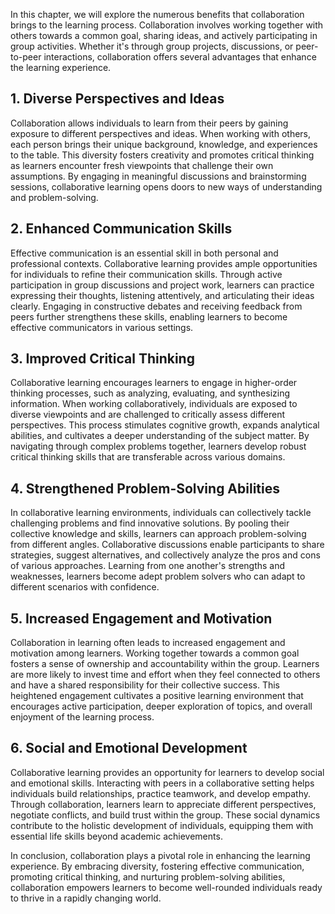 
In this chapter, we will explore the numerous benefits that collaboration brings to the learning process. Collaboration involves working together with others towards a common goal, sharing ideas, and actively participating in group activities. Whether it's through group projects, discussions, or peer-to-peer interactions, collaboration offers several advantages that enhance the learning experience.

## 1\. Diverse Perspectives and Ideas

Collaboration allows individuals to learn from their peers by gaining exposure to different perspectives and ideas. When working with others, each person brings their unique background, knowledge, and experiences to the table. This diversity fosters creativity and promotes critical thinking as learners encounter fresh viewpoints that challenge their own assumptions. By engaging in meaningful discussions and brainstorming sessions, collaborative learning opens doors to new ways of understanding and problem-solving.

## 2\. Enhanced Communication Skills

Effective communication is an essential skill in both personal and professional contexts. Collaborative learning provides ample opportunities for individuals to refine their communication skills. Through active participation in group discussions and project work, learners can practice expressing their thoughts, listening attentively, and articulating their ideas clearly. Engaging in constructive debates and receiving feedback from peers further strengthens these skills, enabling learners to become effective communicators in various settings.

## 3\. Improved Critical Thinking

Collaborative learning encourages learners to engage in higher-order thinking processes, such as analyzing, evaluating, and synthesizing information. When working collaboratively, individuals are exposed to diverse viewpoints and are challenged to critically assess different perspectives. This process stimulates cognitive growth, expands analytical abilities, and cultivates a deeper understanding of the subject matter. By navigating through complex problems together, learners develop robust critical thinking skills that are transferable across various domains.

## 4\. Strengthened Problem-Solving Abilities

In collaborative learning environments, individuals can collectively tackle challenging problems and find innovative solutions. By pooling their collective knowledge and skills, learners can approach problem-solving from different angles. Collaborative discussions enable participants to share strategies, suggest alternatives, and collectively analyze the pros and cons of various approaches. Learning from one another's strengths and weaknesses, learners become adept problem solvers who can adapt to different scenarios with confidence.

## 5\. Increased Engagement and Motivation

Collaboration in learning often leads to increased engagement and motivation among learners. Working together towards a common goal fosters a sense of ownership and accountability within the group. Learners are more likely to invest time and effort when they feel connected to others and have a shared responsibility for their collective success. This heightened engagement cultivates a positive learning environment that encourages active participation, deeper exploration of topics, and overall enjoyment of the learning process.

## 6\. Social and Emotional Development

Collaborative learning provides an opportunity for learners to develop social and emotional skills. Interacting with peers in a collaborative setting helps individuals build relationships, practice teamwork, and develop empathy. Through collaboration, learners learn to appreciate different perspectives, negotiate conflicts, and build trust within the group. These social dynamics contribute to the holistic development of individuals, equipping them with essential life skills beyond academic achievements.

In conclusion, collaboration plays a pivotal role in enhancing the learning experience. By embracing diversity, fostering effective communication, promoting critical thinking, and nurturing problem-solving abilities, collaboration empowers learners to become well-rounded individuals ready to thrive in a rapidly changing world.
